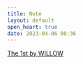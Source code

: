 ```yaml
---
title: Note
layout: default
open_heart: true
date: 2023-04-06 00:36
---
```


[The 1st by WILLOW](https://open.spotify.com/album/0YrdQQiUYjNmLPs0SI53qy?si=WsDgt18kTHuFr8gZgyUN7Q&dd=1)
